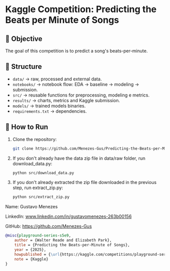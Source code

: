 # Kaggle Competition: Predicting the Beats per Minute of Songs

## 🎯 Objective
The goal of this competition is to predict a song's beats-per-minute.

## 📂 Structure
- `data/` → raw, processed and external data.
- `notebooks/` → notebook flow: EDA → baseline → modeling → submission.
- `src/` → reusable functions for preprocessing, modeling e metrics.
- `results/` → charts, metrics and Kaggle submission.
- `models/` → trained models binaries.
- `requirements.txt` → dependencies.

## 🚀 How to Run
1. Clone the repository:
   ```bash
   git clone https://github.com/Menezes-Gus/Predicting-the-Beats-per-Minute-of-Songs-Kaggle.git
   ```
2. If you don't already have the data zip file in data/raw folder, run download_data.py:
    ```bash
   python src/download_data.py
   ```
3. If you don't already extracted the zip file downloaded in the previous step, run extract_zip.py:
    ```bash
   python src/extract_zip.py
   ```



Name: Gustavo Menezes

LinkedIn:  www.linkedin.com/in/gustavomenezes-263b00156 

GitHub: https://github.com/Menezes-Gus

```bibtex
@misc{playground-series-s5e9,
    author = {Walter Reade and Elizabeth Park},
    title = {Predicting the Beats-per-Minute of Songs},
    year = {2025},
    howpublished = {\url{https://kaggle.com/competitions/playground-series-s5e9}},
    note = {Kaggle}
}
```